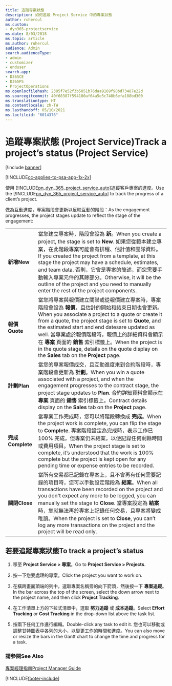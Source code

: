```yaml
---
title: 追蹤專案狀態
description: 如何追蹤 Project Service 中的專案狀態
author: ruhercul
ms.custom:
- dyn365-projectservice
ms.date: 8/03/2018
ms.topic: article
ms.author: ruhercul
audience: Admin
search.audienceType:
- admin
- customizer
- enduser
search.app:
- D365CE
- D365PS
- ProjectOperations
ms.openlocfilehash: 2385f7e52f3b5051b76daa9169f98bd73487e22d
ms.sourcegitcommit: 40f68387f594180af64a5e5c748b6efa188bd300
ms.translationtype: HT
ms.contentlocale: zh-TW
ms.lasthandoff: 05/10/2021
ms.locfileid: "6014376"
---
```

# <a name="track-a-projects-status-project-service"></a><span data-ttu-id="50662-103">追蹤專案狀態 (Project Service)</span><span class="sxs-lookup"><span data-stu-id="50662-103">Track a project’s status (Project Service)</span></span>

[!include [banner](../includes/psa-now-project-operations.md)]

[!INCLUDE[cc-applies-to-psa-app-1x-2x](../includes/cc-applies-to-psa-app-1x-2x.md)]

<span data-ttu-id="50662-104">使用 [!INCLUDE[pn_dyn_365_project_service_auto](../includes/pn-dyn-365-project-service-auto.md)]追蹤客戶專案的進度。</span><span class="sxs-lookup"><span data-stu-id="50662-104">Use the [!INCLUDE[pn_dyn_365_project_service_auto](../includes/pn-dyn-365-project-service-auto.md)] to track the progress of a client’s project.</span></span>  

<span data-ttu-id="50662-105">做為互動進度，專案階段會更新以反映互動的階段：</span><span class="sxs-lookup"><span data-stu-id="50662-105">As the engagement progresses, the project stages update to reflect the stage of the engagement:</span></span>  


|              |                                                                                                                                                                                                                                                                                                  |
|--------------|--------------------------------------------------------------------------------------------------------------------------------------------------------------------------------------------------------------------------------------------------------------------------------------------------|
|   <span data-ttu-id="50662-106">**新增**</span><span class="sxs-lookup"><span data-stu-id="50662-106">**New**</span></span>    | <span data-ttu-id="50662-107">當您建立專案時，階段會設為 **新**。</span><span class="sxs-lookup"><span data-stu-id="50662-107">When you create a project, the stage is set to **New**.</span></span> <span data-ttu-id="50662-108">如果您從範本建立專案，在此階段專案可能會有排程、估計值和團隊資料。</span><span class="sxs-lookup"><span data-stu-id="50662-108">If you created the project from a template, at this stage the project may have a schedule, estimates, and team data.</span></span> <span data-ttu-id="50662-109">否則，它會是專案的簡述，而您需要手動輸入專案元件的其餘部分。</span><span class="sxs-lookup"><span data-stu-id="50662-109">Otherwise, it will be the outline of the project and you need to manually enter the rest of the project components.</span></span> |
|  <span data-ttu-id="50662-110">**報價**</span><span class="sxs-lookup"><span data-stu-id="50662-110">**Quote**</span></span>   |      <span data-ttu-id="50662-111">當您將專案與報價建立關聯或從報價建立專案時，專案階段會設為 **報價**，且估計的開始和結束日期也會更新。</span><span class="sxs-lookup"><span data-stu-id="50662-111">When you associate a project to a quote or create it from a quote, the project stage is set to **Quote**, and the estimated start and end datesare updated as well.</span></span> <span data-ttu-id="50662-112">當專案處於報價階段時，報價上的詳細資料會顯示在 **專案** 頁面的 **銷售** 索引標籤上。</span><span class="sxs-lookup"><span data-stu-id="50662-112">When the project is in the quote stage, details on the quote display on the **Sales** tab on the **Project** page.</span></span>      |
|   <span data-ttu-id="50662-113">**計劃**</span><span class="sxs-lookup"><span data-stu-id="50662-113">**Plan**</span></span>   |                                     <span data-ttu-id="50662-114">當您的專案報價成交，且互動進度來到合約階段時，專案階段會更新為 **計劃**。</span><span class="sxs-lookup"><span data-stu-id="50662-114">When you win a quote associated with a project, and when the engagement progresses to the contract stage, the project stage updates to **Plan**.</span></span> <span data-ttu-id="50662-115">合約詳細資料會顯示在 **專案** 頁面的 **銷售** 索引標籤上。</span><span class="sxs-lookup"><span data-stu-id="50662-115">Contract details display on the **Sales** tab on the **Project** page.</span></span>                                      |
| <span data-ttu-id="50662-116">**完成**</span><span class="sxs-lookup"><span data-stu-id="50662-116">**Complete**</span></span> |                    <span data-ttu-id="50662-117">當專案工作完成時，您可以將階段轉換成 **完成**。</span><span class="sxs-lookup"><span data-stu-id="50662-117">When the project work is complete, you can flip the stage to **Complete**.</span></span> <span data-ttu-id="50662-118">專案階段設定為完成時，表示工作已 100% 完成，但專案仍未結案，以便記錄任何剩餘時間或費用項目。</span><span class="sxs-lookup"><span data-stu-id="50662-118">When the project stage is set to complete, it’s understood that the work is 100% complete but the project is kept open for any pending time or expense entries to be recorded.</span></span>                     |
|  <span data-ttu-id="50662-119">**關閉**</span><span class="sxs-lookup"><span data-stu-id="50662-119">**Close**</span></span>   |           <span data-ttu-id="50662-120">當所有交易都已記錄在專案上，且不會再有任何需要記錄的項目時，您可以手動設定階段為 **結案**。</span><span class="sxs-lookup"><span data-stu-id="50662-120">When all transactions have been recorded on the project and you don't expect any more to be logged, you can manually set the stage to **Close**.</span></span> <span data-ttu-id="50662-121">當專案設定為 **結案** 時，您就無法再於專案上記錄任何交易，且專案將變成唯讀。</span><span class="sxs-lookup"><span data-stu-id="50662-121">When the project is set to **Close**, you can’t log any more transactions on the project and the project will be read only.</span></span>           |

## <a name="to-track-a-projects-status"></a><span data-ttu-id="50662-122">若要追蹤專案狀態</span><span class="sxs-lookup"><span data-stu-id="50662-122">To track a project’s status</span></span>  

1.  <span data-ttu-id="50662-123">移至 **Project Service > 專案**。</span><span class="sxs-lookup"><span data-stu-id="50662-123">Go to **Project Service > Projects**.</span></span>  

2.  <span data-ttu-id="50662-124">按一下您要處理的專案。</span><span class="sxs-lookup"><span data-stu-id="50662-124">Click the project you want to work on.</span></span>  

3.  <span data-ttu-id="50662-125">在橫跨畫面頂端的列中，選取專案名稱旁的向下箭頭，然後按一下 **專案追蹤**。</span><span class="sxs-lookup"><span data-stu-id="50662-125">In the bar across the top of the screen, select the down arrow next to the project name, and then click **Project Tracking**.</span></span>  

4.  <span data-ttu-id="50662-126">在工作清單上方的下拉式清單中，選取 **努力追蹤** 或 **成本追蹤**。</span><span class="sxs-lookup"><span data-stu-id="50662-126">Select **Effort Tracking** or **Cost Tracking** in the drop-down list above the task list.</span></span>  

5.  <span data-ttu-id="50662-127">按兩下任何工作進行編輯。</span><span class="sxs-lookup"><span data-stu-id="50662-127">Double-click any task to edit it.</span></span> <span data-ttu-id="50662-128">您也可以移動或調整甘特圖表中各列的大小，以變更工作的時間和進度。</span><span class="sxs-lookup"><span data-stu-id="50662-128">You can also move or resize the bars in the Gantt chart to change the time and progress for a task.</span></span>  

### <a name="see-also"></a><span data-ttu-id="50662-129">請參閱</span><span class="sxs-lookup"><span data-stu-id="50662-129">See Also</span></span>  
 [<span data-ttu-id="50662-130">專案經理指南</span><span class="sxs-lookup"><span data-stu-id="50662-130">Project Manager Guide</span></span>](../psa/project-manager-guide.md)


[!INCLUDE[footer-include](../includes/footer-banner.md)]